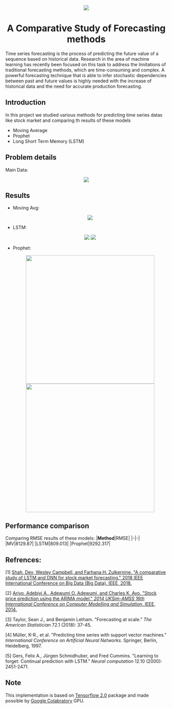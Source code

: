 
<p align="center">
  <img src="https://github.com/IzkSensei/TimeSeries/blob/master/Images/title.JPG">
</p>
<h1 align="center">A Comparative Study of Forecasting methods</h1>
<p>Time series forecasting is the process of predicting the future value of a sequence based on historical data. Research in the area of machine learning has recently been focused on this task to address the limitations of traditional forecasting methods, which are time-consuming and complex. A powerful forecasting technique that is able to infer stochastic dependencies between past and future values is highly needed with the increase of historical data and the need for accurate production forecasting.
</p>

## Introduction

<p> In this project we studied various methods for predicting time series datas like stock market and comparing th results of these models </a>
<ul>  
<li>Moving Average</li>
<li>Prophet</li>
<li>Long Short Term Memory (LSTM)</li>  
</ul>
</p>


## Problem details
Main Data:
  <p align="center">
  <img src="https://github.com/IzkSensei/TimeSeries/blob/master/Images/Main.JPG">
</p> 



## Results
<ul>
<li>Moving Avg:  
<p align="center">
  <img src="https://github.com/IzkSensei/TimeSeries/blob/master/Images/MV.JPG">
</p> 
<li>LSTM:
<p align="center">
  <img src="https://github.com/IzkSensei/TimeSeries/blob/master/Images/lstm.JPG" >
  <img src="https://github.com/IzkSensei/TimeSeries/blob/master/Images/lstm_corr.JPG" >
</p>

<li>Prophet:
<p align="center">
  <img src="https://github.com/IzkSensei/TimeSeries/blob/master/Images/Prophet.JPG" width="400">
  <img src="https://github.com/IzkSensei/TimeSeries/blob/master/Images/Prophet2.JPG" width="400">
</p>
</ul>


## Performance comparison
Comparing RMSE results of these models:
|**Method**|RMSE|
|-|-|
|MV|8129.87|
|LSTM|809.013|
|Prophet|9292.317|



## Refrences:

[1] [Shah, Dev, Wesley Campbell, and Farhana H. Zulkernine. "A comparative study of LSTM and DNN for stock market forecasting." 2018 IEEE International Conference on Big Data (Big Data). IEEE, 2018.](https://ieeexplore.ieee.org/abstract/document/8622462/)

[2] [Ariyo, Adebiyi A., Adewumi O. Adewumi, and Charles K. Ayo. "Stock price prediction using the ARIMA model." _2014 UKSim-AMSS 16th International Conference on Computer Modelling and Simulation_. IEEE, 2014.](https://ieeexplore.ieee.org/abstract/document/7046047/)

[3] Taylor, Sean J., and Benjamin Letham. "Forecasting at scale." _The American Statistician_ 72.1 (2018): 37-45.

[4] Müller, K-R., et al. "Predicting time series with support vector machines." _International Conference on Artificial Neural Networks_. Springer, Berlin, Heidelberg, 1997.

[5] Gers, Felix A., Jürgen Schmidhuber, and Fred Cummins. "Learning to forget: Continual prediction with LSTM." _Neural computation_ 12.10 (2000): 2451-2471.







## Note
This implementation is based on [Tensorflow 2.0](https://www.tensorflow.org/guide/effective_tf2) package and made possible by [Google Colabratory](https://colab.research.google.com) GPU.
